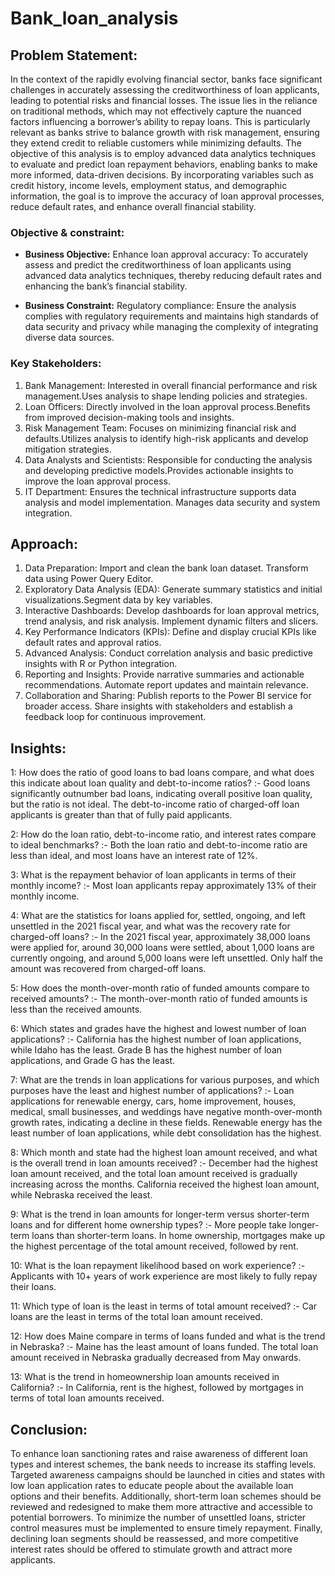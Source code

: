 # Bank_loan_analysis

## Problem Statement:
In the context of the rapidly evolving financial sector, banks face significant challenges in accurately assessing the creditworthiness of loan applicants, leading to potential risks and financial losses. The issue lies in the reliance on traditional methods, which may not effectively capture the nuanced factors influencing a borrower’s ability to repay loans. This is particularly relevant as banks strive to balance growth with risk management, ensuring they extend credit to reliable customers while minimizing defaults. The objective of this analysis is to employ advanced data analytics techniques to evaluate and predict loan repayment behaviors, enabling banks to make more informed, data-driven decisions. By incorporating variables such as credit history, income levels, employment status, and demographic information, the goal is to improve the accuracy of loan approval processes, reduce default rates, and enhance overall financial stability.

### Objective & constraint:
  - **Business Objective:**
Enhance loan approval accuracy: To accurately assess and predict the creditworthiness of loan applicants using advanced data analytics techniques, thereby reducing default rates and enhancing the bank’s financial stability.

  - **Business Constraint:**
Regulatory compliance: Ensure the analysis complies with regulatory requirements and maintains high standards of data security and privacy while managing the complexity of integrating diverse data sources.

### Key Stakeholders: 
1. Bank Management: Interested in overall financial performance and risk management.Uses analysis to shape lending policies and strategies.
2. Loan Officers: Directly involved in the loan approval process.Benefits from improved decision-making tools and insights.
3. Risk Management Team: Focuses on minimizing financial risk and defaults.Utilizes analysis to identify high-risk applicants and develop mitigation strategies.
4. Data Analysts and Scientists: Responsible for conducting the analysis and developing predictive models.Provides actionable insights to improve the loan approval process.
5. IT Department: Ensures the technical infrastructure supports data analysis and model implementation. Manages data security and system integration.

## Approach:
1. Data Preparation: Import and clean the bank loan dataset. Transform data using Power Query Editor.
2. Exploratory Data Analysis (EDA): Generate summary statistics and initial visualizations.Segment data by key variables.
3. Interactive Dashboards: Develop dashboards for loan approval metrics, trend analysis, and risk analysis. Implement dynamic filters and slicers.
4. Key Performance Indicators (KPIs): Define and display crucial KPIs like default rates and approval ratios.
5. Advanced Analysis: Conduct correlation analysis and basic predictive insights with R or Python integration.
6. Reporting and Insights: Provide narrative summaries and actionable recommendations. Automate report updates and maintain relevance.
7. Collaboration and Sharing: Publish reports to the Power BI service for broader access. Share insights with stakeholders and establish a feedback loop for continuous improvement.

## Insights:
1: How does the ratio of good loans to bad loans compare, and what does this indicate about loan quality and debt-to-income ratios?
  :- Good loans significantly outnumber bad loans, indicating overall positive loan quality, but the ratio is not ideal. The debt-to-income ratio of charged-off loan applicants is greater than that of fully paid applicants.

2: How do the loan ratio, debt-to-income ratio, and interest rates compare to ideal benchmarks?
  :- Both the loan ratio and debt-to-income ratio are less than ideal, and most loans have an interest rate of 12%.

3: What is the repayment behavior of loan applicants in terms of their monthly income?
  :- Most loan applicants repay approximately 13% of their monthly income.

4: What are the statistics for loans applied for, settled, ongoing, and left unsettled in the 2021 fiscal year, and what was the recovery rate for charged-off loans?
  :- In the 2021 fiscal year, approximately 38,000 loans were applied for, around 30,000 loans were settled, about 1,000 loans are currently ongoing, and around 5,000 loans were left unsettled. Only half the amount was recovered from charged-off loans.

5: How does the month-over-month ratio of funded amounts compare to received amounts?
  :- The month-over-month ratio of funded amounts is less than the received amounts.

6: Which states and grades have the highest and lowest number of loan applications?
  :- California has the highest number of loan applications, while Idaho has the least. Grade B has the highest number of loan applications, and Grade G has the least.

7: What are the trends in loan applications for various purposes, and which purposes have the least and highest number of applications?
  :- Loan applications for renewable energy, cars, home improvement, houses, medical, small businesses, and weddings have negative month-over-month growth rates, indicating a decline in these fields. Renewable energy has the least number of loan applications, while debt consolidation has the highest.

8: Which month and state had the highest loan amount received, and what is the overall trend in loan amounts received?
  :- December had the highest loan amount received, and the total loan amount received is gradually increasing across the months. California received the highest loan amount, while Nebraska received the least.

9: What is the trend in loan amounts for longer-term versus shorter-term loans and for different home ownership types?
  :- More people take longer-term loans than shorter-term loans. In home ownership, mortgages make up the highest percentage of the total amount received, followed by rent.

10: What is the loan repayment likelihood based on work experience?
  :- Applicants with 10+ years of work experience are most likely to fully repay their loans.

11: Which type of loan is the least in terms of total amount received?
  :- Car loans are the least in terms of the total loan amount received.

12: How does Maine compare in terms of loans funded and what is the trend in Nebraska?
  :- Maine has the least amount of loans funded. The total loan amount received in Nebraska gradually decreased from May onwards.

13: What is the trend in homeownership loan amounts received in California?
  :- In California, rent is the highest, followed by mortgages in terms of total loan amounts received.


## Conclusion:
To enhance loan sanctioning rates and raise awareness of different loan types and interest schemes, the bank needs to increase its staffing levels. Targeted awareness campaigns should be launched in cities and states with low loan application rates to educate people about the available loan options and their benefits. Additionally, short-term loan schemes should be reviewed and redesigned to make them more attractive and accessible to potential borrowers. To minimize the number of unsettled loans, stricter control measures must be implemented to ensure timely repayment. Finally, declining loan segments should be reassessed, and more competitive interest rates should be offered to stimulate growth and attract more applicants.
